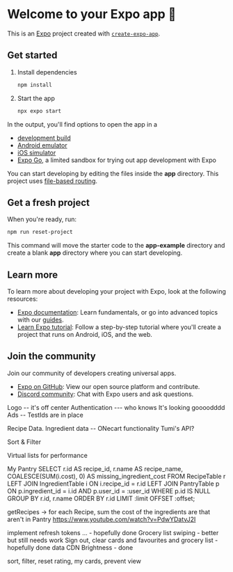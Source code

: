 # Welcome to your Expo app 👋

This is an [Expo](https://expo.dev) project created with [`create-expo-app`](https://www.npmjs.com/package/create-expo-app).

## Get started

1. Install dependencies

   ```bash
   npm install
   ```

2. Start the app

   ```bash
   npx expo start
   ```

In the output, you'll find options to open the app in a

- [development build](https://docs.expo.dev/develop/development-builds/introduction/)
- [Android emulator](https://docs.expo.dev/workflow/android-studio-emulator/)
- [iOS simulator](https://docs.expo.dev/workflow/ios-simulator/)
- [Expo Go](https://expo.dev/go), a limited sandbox for trying out app development with Expo

You can start developing by editing the files inside the **app** directory. This project uses [file-based routing](https://docs.expo.dev/router/introduction).

## Get a fresh project

When you're ready, run:

```bash
npm run reset-project
```

This command will move the starter code to the **app-example** directory and create a blank **app** directory where you can start developing.

## Learn more

To learn more about developing your project with Expo, look at the following resources:

- [Expo documentation](https://docs.expo.dev/): Learn fundamentals, or go into advanced topics with our [guides](https://docs.expo.dev/guides).
- [Learn Expo tutorial](https://docs.expo.dev/tutorial/introduction/): Follow a step-by-step tutorial where you'll create a project that runs on Android, iOS, and the web.

## Join the community

Join our community of developers creating universal apps.

- [Expo on GitHub](https://github.com/expo/expo): View our open source platform and contribute.
- [Discord community](https://chat.expo.dev): Chat with Expo users and ask questions.



Logo -- it's off center
Authentication --- who knows It's looking goooodddd
Ads -- TestIds are in place

Recipe Data. 
Ingredient data -- ONecart functionality Tumi's API?

Sort & Filter


Virtual lists for performance

My Pantry 
SELECT
  r.id AS recipe_id,
  r.name AS recipe_name,
  COALESCE(SUM(i.cost), 0) AS missing_ingredient_cost
FROM
  RecipeTable r
LEFT JOIN IngredientTable i ON i.recipe_id = r.id
LEFT JOIN PantryTable p
  ON p.ingredient_id = i.id AND p.user_id = :user_id
WHERE
  p.id IS NULL
GROUP BY
  r.id, r.name
ORDER BY
  r.id
LIMIT :limit OFFSET :offset;


getRecipes -> for each Recipe, sum the cost of the ingredients are that aren't in Pantry
https://www.youtube.com/watch?v=PdwYDatvJ2I

implement refresh tokens ... - hopefully done
Grocery list swiping - better but still needs work
Sign out, clear cards and favourites and grocery list - hopefully done
data
CDN
Brightness - done

sort, filter, reset
rating, 
my cards, prevent view 
